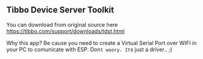 ## Tibbo Device Server Toolkit
You can download from original source here   
https://tibbo.com/support/downloads/tdst.html

Why this app? Be cause you need to create a Virtual Serial Port over WIFI in your PC to comunicate with ESP.  Don`t woory. It`s just a driver.. ;)
